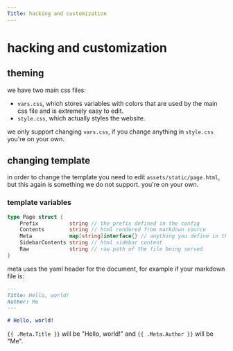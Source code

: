 ```yaml
---
Title: hacking and customization
---
```


# hacking and customization

## theming

we have two main css files:

- `vars.css`, which stores variables with colors that are used by the main css file and is extremely easy to edit.
- `style.css`, which actually styles the website.

we only support changing `vars.css`, if you change anything in `style.css` you're on your own.

## changing template

in order to change the template you need to edit `assets/static/page.html`, but this again is something we do not support. you're on your own.

### template variables

```go
type Page struct {
	Prefix          string // the prefix defined in the config
	Contents        string // html rendered from markdown source
	Meta            map[string]interface{} // anything you define in the yaml header, look below
	SidebarContents string // html sidebar content
	Raw             string // raw path of the file being served
}
```

meta uses the yaml header for the document, for example if your markdown file is:

```md
---
Title: Hello, world!
Author: Me
---

# Hello, world!
```

`{{ .Meta.Title }}` will be "Hello, world!" and `{{ .Meta.Author }}` will be "Me".